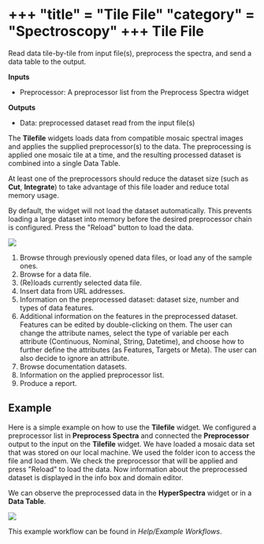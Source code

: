 +++
"title" = "Tile File"
"category" = "Spectroscopy"
+++
Tile File
=========

Read data tile-by-tile from input file(s), preprocess the spectra, and send a data table to the output.

**Inputs**

 - Preprocessor: A preprocessor list from the Preprocess Spectra widget

**Outputs**

 - Data: preprocessed dataset read from the input file(s)

The **Tilefile** widgets loads data from compatible mosaic spectral images and applies the supplied
preprocessor(s) to the data. The preprocessing is applied one mosaic tile at a time, and the resulting
processed dataset is combined into a single Data Table.

At least one of the preprocessors should reduce the dataset size (such as **Cut**, **Integrate**) to take
advantage of this file loader and reduce total memory usage.

By default, the widget will not load the dataset automatically. This prevents loading a large dataset into
memory before the desired preprocessor chain is configured. Press the "Reload" button to load the data.

![](../images/Tilefile-stamped.png)

1. Browse through previously opened data files, or load any of the sample ones.
2. Browse for a data file.
3. (Re)loads currently selected data file.
4. Insert data from URL addresses.
5. Information on the preprocessed dataset: dataset size, number and types of data features.
6. Additional information on the features in the preprocessed dataset. Features can be edited by double-clicking on them. The user can change the attribute names, select the type of variable per each attribute (Continuous, Nominal, String, Datetime), and choose how to further define the attributes (as Features, Targets or Meta). The user can also decide to ignore an attribute.
7. Browse documentation datasets.
8. Information on the applied preprocessor list.
9. Produce a report.

Example
-------

Here is a simple example on how to use the **Tilefile** widget. We configured a preprocessor list in
**Preprocess Spectra** and connected the **Preprocessor** output to the input on the **Tilefile** widget.
We have loaded a mosaic data set that was stored on our local machine. We used the folder icon to access
the file and load them. We check the preprocessor that will be applied and press "Reload" to load the data.
Now information about the preprocessed dataset is displayed in the info box and domain editor.

We can observe the preprocessed data in the **HyperSpectra** widget or in a **Data Table**.

![](../images/Tilefile-Example.png)

This example workflow can be found in *Help/Example Workflows*.